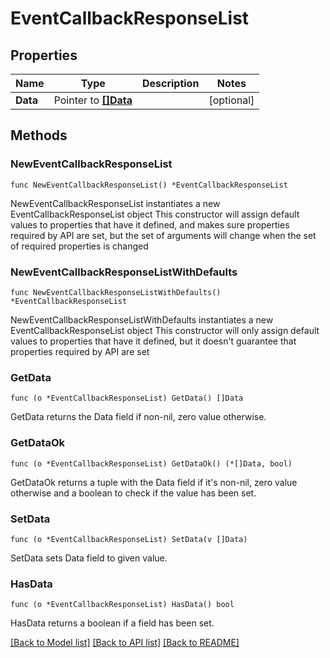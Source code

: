 # EventCallbackResponseList

## Properties

Name | Type | Description | Notes
------------ | ------------- | ------------- | -------------
**Data** | Pointer to [**[]Data**](Data.md) |  | [optional] 

## Methods

### NewEventCallbackResponseList

`func NewEventCallbackResponseList() *EventCallbackResponseList`

NewEventCallbackResponseList instantiates a new EventCallbackResponseList object
This constructor will assign default values to properties that have it defined,
and makes sure properties required by API are set, but the set of arguments
will change when the set of required properties is changed

### NewEventCallbackResponseListWithDefaults

`func NewEventCallbackResponseListWithDefaults() *EventCallbackResponseList`

NewEventCallbackResponseListWithDefaults instantiates a new EventCallbackResponseList object
This constructor will only assign default values to properties that have it defined,
but it doesn't guarantee that properties required by API are set

### GetData

`func (o *EventCallbackResponseList) GetData() []Data`

GetData returns the Data field if non-nil, zero value otherwise.

### GetDataOk

`func (o *EventCallbackResponseList) GetDataOk() (*[]Data, bool)`

GetDataOk returns a tuple with the Data field if it's non-nil, zero value otherwise
and a boolean to check if the value has been set.

### SetData

`func (o *EventCallbackResponseList) SetData(v []Data)`

SetData sets Data field to given value.

### HasData

`func (o *EventCallbackResponseList) HasData() bool`

HasData returns a boolean if a field has been set.


[[Back to Model list]](../README.md#documentation-for-models) [[Back to API list]](../README.md#documentation-for-api-endpoints) [[Back to README]](../README.md)


